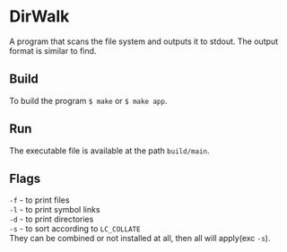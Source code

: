 # DirWalk

 A program that scans the file system and outputs it to stdout. The output format is similar to find.

## Build

To build the program `$ make` or `$ make app`.


## Run 

The executable file is available at the path `build/main`.

## Flags

`-f` - to print files </br>
`-l` - to print symbol links </br>
`-d` - to print directories </br>
`-s` - to sort according to `LC_COLLATE` </br>
They can be combined or not installed at all, then all will apply(exc `-s`).
